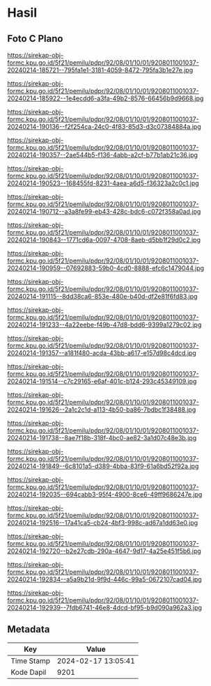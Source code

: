 # Hasil

## Foto C Plano

https://sirekap-obj-formc.kpu.go.id/5f21/pemilu/pdpr/92/08/01/10/01/9208011001037-20240214-185721--795fa1e1-3181-4059-8472-795fa3b1e27e.jpg

https://sirekap-obj-formc.kpu.go.id/5f21/pemilu/pdpr/92/08/01/10/01/9208011001037-20240214-185922--1e4ecdd6-a3fa-49b2-8576-66456b9d9668.jpg

https://sirekap-obj-formc.kpu.go.id/5f21/pemilu/pdpr/92/08/01/10/01/9208011001037-20240214-190136--f2f254ca-24c0-4f83-85d3-d3c07384884a.jpg

https://sirekap-obj-formc.kpu.go.id/5f21/pemilu/pdpr/92/08/01/10/01/9208011001037-20240214-190357--2ae544b5-f136-4abb-a2cf-b77b1ab21c36.jpg

https://sirekap-obj-formc.kpu.go.id/5f21/pemilu/pdpr/92/08/01/10/01/9208011001037-20240214-190523--168455fd-8231-4aea-a6d5-f36323a2c0c1.jpg

https://sirekap-obj-formc.kpu.go.id/5f21/pemilu/pdpr/92/08/01/10/01/9208011001037-20240214-190712--a3a8fe99-eb43-428c-bdc6-c072f358a0ad.jpg

https://sirekap-obj-formc.kpu.go.id/5f21/pemilu/pdpr/92/08/01/10/01/9208011001037-20240214-190843--1771cd6a-0097-4708-8aeb-d5bb1f29d0c2.jpg

https://sirekap-obj-formc.kpu.go.id/5f21/pemilu/pdpr/92/08/01/10/01/9208011001037-20240214-190959--07692883-59b0-4cd0-8888-efc6c1479044.jpg

https://sirekap-obj-formc.kpu.go.id/5f21/pemilu/pdpr/92/08/01/10/01/9208011001037-20240214-191115--8dd38ca6-853e-480e-b40d-df2e81f6fd83.jpg

https://sirekap-obj-formc.kpu.go.id/5f21/pemilu/pdpr/92/08/01/10/01/9208011001037-20240214-191233--4a22eebe-f49b-47d8-bdd6-9399a1279c02.jpg

https://sirekap-obj-formc.kpu.go.id/5f21/pemilu/pdpr/92/08/01/10/01/9208011001037-20240214-191357--a181f480-acda-43bb-a617-e157d98c4dcd.jpg

https://sirekap-obj-formc.kpu.go.id/5f21/pemilu/pdpr/92/08/01/10/01/9208011001037-20240214-191514--c7c29165-e6af-401c-b124-293c45349109.jpg

https://sirekap-obj-formc.kpu.go.id/5f21/pemilu/pdpr/92/08/01/10/01/9208011001037-20240214-191626--2a1c2c1d-a113-4b50-ba86-7bdbc1f38488.jpg

https://sirekap-obj-formc.kpu.go.id/5f21/pemilu/pdpr/92/08/01/10/01/9208011001037-20240214-191738--8ae7f18b-318f-4bc0-ae82-3a1d07c48e3b.jpg

https://sirekap-obj-formc.kpu.go.id/5f21/pemilu/pdpr/92/08/01/10/01/9208011001037-20240214-191849--6c8101a5-d389-4bba-83f9-61a6bd52f92a.jpg

https://sirekap-obj-formc.kpu.go.id/5f21/pemilu/pdpr/92/08/01/10/01/9208011001037-20240214-192035--694cabb3-95f4-4900-8ce6-49ff9686247e.jpg

https://sirekap-obj-formc.kpu.go.id/5f21/pemilu/pdpr/92/08/01/10/01/9208011001037-20240214-192516--17a41ca5-cb24-4bf3-998c-ad67a1dd63e0.jpg

https://sirekap-obj-formc.kpu.go.id/5f21/pemilu/pdpr/92/08/01/10/01/9208011001037-20240214-192720--b2e27cdb-290a-4647-9d17-4a25e451f5b6.jpg

https://sirekap-obj-formc.kpu.go.id/5f21/pemilu/pdpr/92/08/01/10/01/9208011001037-20240214-192834--a5a9b21d-9f9d-446c-99a5-0672107cad04.jpg

https://sirekap-obj-formc.kpu.go.id/5f21/pemilu/pdpr/92/08/01/10/01/9208011001037-20240214-192939--7fdb6741-46e8-4dcd-bf95-b9d090a962a3.jpg


## Metadata

| Key        | Value               |
| ---------- | ------------------- |
| Time Stamp | 2024-02-17 13:05:41 |
| Kode Dapil | 9201                |



